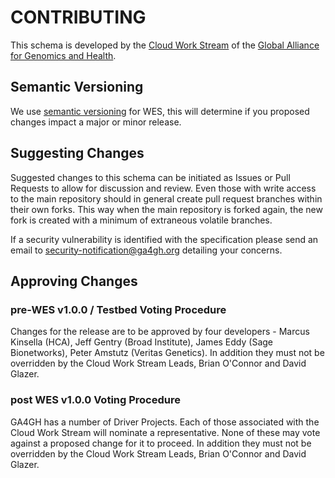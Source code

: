 
# CONTRIBUTING

This schema is developed by the [Cloud Work Stream](https://ga4gh.cloud) of the [Global Alliance for Genomics and Health](https://ga4gh.org).

## Semantic Versioning

We use [semantic versioning](https://semver.org/) for WES, this will determine if you proposed changes impact a major or minor release.

## Suggesting Changes

Suggested changes to this schema can be initiated as Issues or Pull Requests to allow for discussion and review. Even those with write access to the main repository should in general create pull request branches within their own forks. This way when the main repository is forked again, the new fork is created with a minimum of extraneous volatile branches.

If a security vulnerability is identified with the specification please send an email to security-notification@ga4gh.org detailing your concerns.

## Approving Changes

### pre-WES v1.0.0 / Testbed Voting Procedure
Changes for the release are to be approved by four developers - Marcus Kinsella (HCA), Jeff Gentry (Broad Institute), James Eddy (Sage Bionetworks), Peter Amstutz (Veritas Genetics). In addition they must not be overridden by the Cloud Work Stream Leads, Brian O'Connor and David Glazer.

### post WES v1.0.0 Voting Procedure
GA4GH has a number of Driver Projects. Each of those associated with the Cloud Work Stream will nominate a representative. None of these may vote against a proposed change for it to proceed. In addition they must not be overridden by the Cloud Work Stream Leads, Brian O'Connor and David Glazer.
